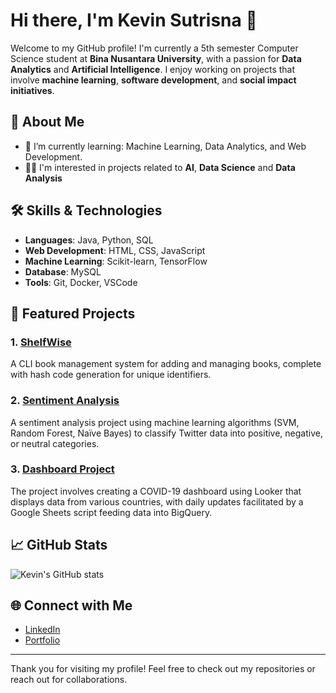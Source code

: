 # Hi there, I'm Kevin Sutrisna 👋

Welcome to my GitHub profile! I'm currently a 5th semester Computer Science student at **Bina Nusantara University**, with a passion for **Data Analytics** and **Artificial Intelligence**. I enjoy working on projects that involve **machine learning**, **software development**, and **social impact initiatives**.

## 🚀 About Me

- 🌱 I’m currently learning: Machine Learning, Data Analytics, and Web Development.
- 👨‍💻 I'm interested in projects related to **AI**, **Data Science** and **Data Analysis**

## 🛠️ Skills & Technologies

- **Languages**: Java, Python, SQL
- **Web Development**: HTML, CSS, JavaScript
- **Machine Learning**: Scikit-learn, TensorFlow
- **Database**: MySQL
- **Tools**: Git, Docker, VSCode

## 🌟 Featured Projects

### 1. [ShelfWise](https://github.com/kevinsutrisna/ShelfWise)
A CLI book management system for adding and managing books, complete with hash code generation for unique identifiers.

### 2. [Sentiment Analysis](https://github.com/kevinsutrisna/Sentiment-analysis)
A sentiment analysis project using machine learning algorithms (SVM, Random Forest, Naïve Bayes) to classify Twitter data into positive, negative, or neutral categories.

### 3. [Dashboard Project](https://github.com/kevinsutrisna/Dashboard-Covid19)
The project involves creating a COVID-19 dashboard using Looker that displays data from various countries, with daily updates facilitated by a Google Sheets script feeding data into BigQuery.

## 📈 GitHub Stats

![Kevin's GitHub stats](https://github-readme-stats.vercel.app/api?username=KevinSutrisna&show_icons=true&theme=radical)

## 🌐 Connect with Me

- [LinkedIn](www.linkedin.com/in/kevin-sutrisna-8985bb252)
- [Portfolio]([https://your-portfolio-link.com](https://kevinsutrisna.netlify.app/))

---

Thank you for visiting my profile! Feel free to check out my repositories or reach out for collaborations.
